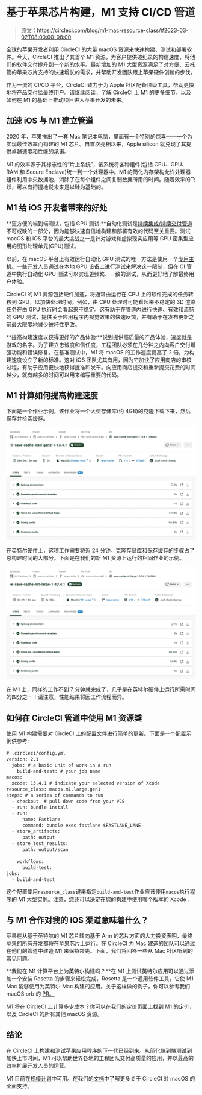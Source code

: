 # 基于苹果芯片构建，M1 支持 CI/CD 管道

> 原文：<https://circleci.com/blog/m1-mac-resource-class/#2023-03-02T08:00:00-08:00>

全球的苹果开发者利用 CircleCI 的大量 macOS 资源来快速构建、测试和部署软件。今天，CircleCI 推出了其首个 M1 资源，为客户提供破纪录的构建速度，将他们的软件交付提升到一个新的水平。最新增加的 M1 大型资源满足了对方便、云托管的苹果芯片支持的快速增长的需求，并帮助开发团队跟上苹果硬件创新的步伐。

作为一流的 CI/CD 平台，CircleCI 致力于为 Apple 社区配备顶级工具，帮助更快地将产品交付给最终用户。请继续阅读，了解 CircleCI 上 M1 的更多细节，以及如何在 M1 的基础上推动项目进入苹果开发的未来。

## 加速 iOS 与 M1 建立管道

2020 年，苹果推出了一套 Mac 笔记本电脑，里面有一个特别的惊喜——一个为实现最佳效率而构建的 M1 芯片。自首次亮相以来，Apple silicon 就兑现了其提供卓越速度和性能的承诺。

M1 的效率源于其标志性的“片上系统”，该系统将各种组件(包括 CPU、GPU、RAM 和 Secure Enclave)统一到一个处理器中。M1 的简化内存架构允许处理器组件利用中央数据池，消除了在每个组件之间复制数据所用的时间。随着效率的飞跃，可以有把握地说未来是以硅为基础的。

## M1 给 iOS 开发者带来的好处

**更方便的端到端测试，包括 GPU 测试:**自动化测试是[持续集成/持续交付管道](https://circleci.com/blog/what-is-a-ci-cd-pipeline/)不可或缺的一部分，因为能够快速自信地构建和部署有效的代码至关重要。测试 macOS 和 iOS 平台的最大挑战之一是针对游戏和虚拟现实应用等 GPU 密集型应用的图形处理单元(GPU)测试。

以前，在 macOS 平台上有效运行自动化 GPU 测试的唯一方法是使用一个[专用主机](https://circleci.com/blog/dedicated-hosts-for-mac-os/)。一些开发人员通过在本地 GPU 设备上进行测试来解决这一限制，但在 CI 管道中执行自动化 GPU 测试可以实现更频繁、一致的测试，从而更好地了解最终用户体验。

CircleCI 的 M1 资源包括硬件加速，将通常由运行在 CPU 上的软件完成的任务转移到 GPU，以加快处理时间。例如，由 CPU 处理时可能看起来不稳定的 3D 渲染任务在由 GPU 执行时会看起来不稳定。这有助于在管道内进行快速、有效和流畅的 GPU 测试，提供关于应用程序内视觉效果的快速反馈，并有助于在发布更新之前最大限度地减少破坏性更改。

**提高构建速度以获得更好的产品体验:**说到提供高质量的产品体验，速度就是游戏的名字。为了建立忠诚度和信任度，工程团队必须在几分钟之内向客户交付增强功能和错误修复。在基准测试中，M1 将 macOS 的工作速度提高了 2 倍，为构建速度设立了新的标准。这对 iOS 团队尤其有用，因为它加快了应用商店的审核过程，有助于应用更快地获得批准和发布。向应用商店提交和重新提交花费的时间越少，就有越多的时间可以用来编写重要的代码。

## M1 计算如何提高构建速度

下面是一个作业示例，该作业将一个大型存储库(约 4GB)的克隆下载下来，然后保存并检索缓存。

![Without M1 Mac resource class](img/ada88ba4bae8bbd1a44a6f249a8e9ced.png)

在英特尔硬件上，这项工作需要将近 24 分钟。克隆存储库和保存缓存的步骤占了总构建时间的大部分。下面是在我们的新 M1 资源上运行的相同作业的示例。

![With M1 Mac resource class](img/98941582b037a40ab8b48928fb75e9f3.png)

在 M1 上，同样的工作不到 7 分钟就完成了，几乎是在英特尔硬件上运行所需时间的四分之一！请注意，性能结果将因工作流程而异。

## 如何在 CircleCI 管道中使用 M1 资源类

使用 M1 构建需要对 CircleCI 上的配置文件进行简单的更新。下面是一个配置示例供参考:

```
# .circleci/config.yml
version: 2.1
  jobs: # a basic unit of work in a run
    build-and-test: # your job name
macos:
  xcode: 13.4.1 # indicate your selected version of Xcode
resource_class: macos.m1.large.gen1
steps: # a series of commands to run
  - checkout  # pull down code from your VCS
  - run: bundle install
  - run:
      name: Fastlane
      command: bundle exec fastlane $FASTLANE_LANE
  - store_artifacts:
      path: output
  - store_test_results:
      path: output/scan

    workflows:
      build-test:
jobs:
  - build-and-test 
```

这个配置使用`resource_class`键来指定`build-and-test`作业应该使用`macos`执行程序的 M1 大型实例。注意，您还可以决定在您的构建中使用哪个版本的 Xcode 。

## 与 M1 合作对我的 iOS 渠道意味着什么？

苹果在从基于英特尔的 M1 芯片转向基于 Arm 的芯片方面的大力投资表明，最终苹果的所有开发都将在苹果芯片上运行。在 CircleCI 为 Mac 建造的团队可以通过在他们的管道中建造 M1 来保持领先。下面，我们将回答一些从 Mac 社区听到的常见问题。

**我能在 M1 计算平台上为英特尔构建吗？**在 M1 上测试英特尔应用可以通过添加一个安装 Rosetta 的步骤来轻松完成，Rosetta 是一个通用软件工具，它使 M1 Mac 能够使用为英特尔 Mac 构建的应用。关于这样做的例子，你可以参考我们 macOS orb 的 [PR。](https://github.com/CircleCI-Public/macos-orb/pull/46/files)

M1 将在 CircleCI 上计算多少成本？你可以在我们的[定价页面](https://circleci.com/pricing/)上找到 M1 的定价，以及 CircleCI 的所有其他 macOS 资源。

## 结论

在 CircleCI 上构建和测试苹果应用程序的下一代已经到来。从简化端到端测试到加快上市时间，M1 可以帮助世界各地的工程团队交付高质量的应用，并以最高的效率扩展开发人员的运营。

M1 目前在[规模计划](https://circleci.com/pricing/)中可用。在我们的[文档](https://circleci.com/docs/using-macos/)中了解更多关于 CircleCI 对 macOS 的全面支持。